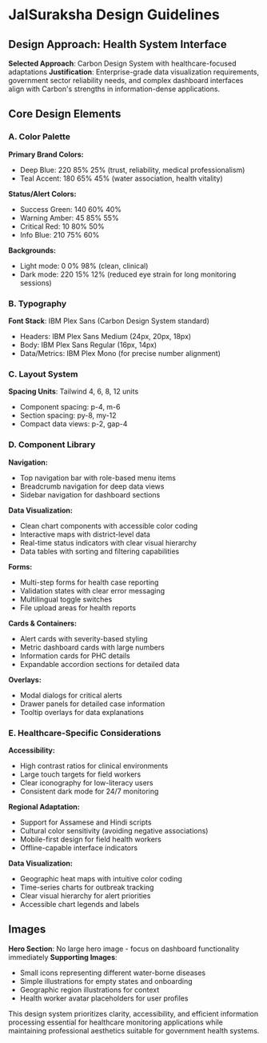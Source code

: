 # JalSuraksha Design Guidelines

## Design Approach: Health System Interface
**Selected Approach**: Carbon Design System with healthcare-focused adaptations
**Justification**: Enterprise-grade data visualization requirements, government sector reliability needs, and complex dashboard interfaces align with Carbon's strengths in information-dense applications.

## Core Design Elements

### A. Color Palette
**Primary Brand Colors:**
- Deep Blue: 220 85% 25% (trust, reliability, medical professionalism)
- Teal Accent: 180 65% 45% (water association, health vitality)

**Status/Alert Colors:**
- Success Green: 140 60% 40%
- Warning Amber: 45 85% 55%
- Critical Red: 10 80% 50%
- Info Blue: 210 75% 60%

**Backgrounds:**
- Light mode: 0 0% 98% (clean, clinical)
- Dark mode: 220 15% 12% (reduced eye strain for long monitoring sessions)

### B. Typography
**Font Stack**: IBM Plex Sans (Carbon Design System standard)
- Headers: IBM Plex Sans Medium (24px, 20px, 18px)
- Body: IBM Plex Sans Regular (16px, 14px)
- Data/Metrics: IBM Plex Mono (for precise number alignment)

### C. Layout System
**Spacing Units**: Tailwind 4, 6, 8, 12 units
- Component spacing: p-4, m-6
- Section spacing: py-8, my-12
- Compact data views: p-2, gap-4

### D. Component Library

**Navigation:**
- Top navigation bar with role-based menu items
- Breadcrumb navigation for deep data views
- Sidebar navigation for dashboard sections

**Data Visualization:**
- Clean chart components with accessible color coding
- Interactive maps with district-level data
- Real-time status indicators with clear visual hierarchy
- Data tables with sorting and filtering capabilities

**Forms:**
- Multi-step forms for health case reporting
- Validation states with clear error messaging
- Multilingual toggle switches
- File upload areas for health reports

**Cards & Containers:**
- Alert cards with severity-based styling
- Metric dashboard cards with large numbers
- Information cards for PHC details
- Expandable accordion sections for detailed data

**Overlays:**
- Modal dialogs for critical alerts
- Drawer panels for detailed case information
- Tooltip overlays for data explanations

### E. Healthcare-Specific Considerations

**Accessibility:**
- High contrast ratios for clinical environments
- Large touch targets for field workers
- Clear iconography for low-literacy users
- Consistent dark mode for 24/7 monitoring

**Regional Adaptation:**
- Support for Assamese and Hindi scripts
- Cultural color sensitivity (avoiding negative associations)
- Mobile-first design for field health workers
- Offline-capable interface indicators

**Data Visualization:**
- Geographic heat maps with intuitive color coding
- Time-series charts for outbreak tracking
- Clear visual hierarchy for alert priorities
- Accessible chart legends and labels

## Images
**Hero Section**: No large hero image - focus on dashboard functionality immediately
**Supporting Images**: 
- Small icons representing different water-borne diseases
- Simple illustrations for empty states and onboarding
- Geographic region illustrations for context
- Health worker avatar placeholders for user profiles

This design system prioritizes clarity, accessibility, and efficient information processing essential for healthcare monitoring applications while maintaining professional aesthetics suitable for government health systems.
